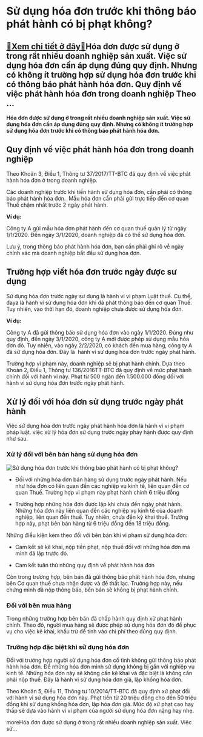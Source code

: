 Sử dụng hóa đơn trước khi thông báo phát hành có bị phạt không?
===============================================================

[:gift:Xem chi tiết ở đây:gift:](https://hddtvn.com/su-dung-hoa-don-truoc-khi-thong-bao-phat-hanh-co-bi-phat-khong/)Hóa đơn được sử dụng ở trong rất nhiều doanh nghiệp sản xuất. Việc sử dụng hóa đơn cần áp dụng đúng quy định. Nhưng có không ít trường hợp sử dụng hóa đơn trước khi có thông báo phát hành hóa đơn. Quy định về việc phát hành hóa đơn trong doanh nghiệp Theo …
-----------------------------------------------------------------------------------------------------------------------------------------------------------------------------------------------------------------------------------------------------------------

**Hóa đơn được sử dụng ở trong rất nhiều doanh nghiệp sản xuất. Việc sử dụng hóa đơn cần áp dụng đúng quy định. Nhưng có không ít trường hợp sử dụng hóa đơn trước khi có thông báo phát hành hóa đơn.** 



Quy định về việc phát hành hóa đơn trong doanh nghiệp
-----------------------------------------------------


Theo Khoản 3, Điều 1, Thông tư 37/2017/TT-BTC đã quy định về việc phát hành hóa đơn ở trong doanh nghiệp.


Các doanh nghiệp trước khi tiến hành sử dụng hóa đơn, cần phải có thông báo phát hành hóa đơn.  Mẫu hóa đơn cần phải gửi trực tiếp đến cơ quan Thuế chậm nhất trước 2 ngày phát hành.


**Ví dụ:**


Công ty A gửi mẫu hóa đơn phát hành đến cơ quan thuế quản lý từ ngày 1/1/2020. Đến ngày 3/1/2020, doanh nghiệp đã có thể sử dụng hóa đơn.


Lưu ý, trong thông báo phát hành hóa đơn, bạn cần phải ghi rõ về ngày chính xác mà doanh nghiệp bắt đầu sử dụng hóa đơn.


Trường hợp viết hóa đơn trước ngày được sư dụng
-----------------------------------------------


Sử dụng hóa đơn trước ngày sư dụng là hành vi vi phạm Luật thuế. Cụ thể, đaya là hành vi sử dụng hóa đơn khi đã phát thông báo đến cơ quan Thuế. Tuy nhiên, vào thời hạn đó, doanh nghiệp chưa được sử dụng hóa đơn.


**Ví dụ:**


Công ty A đã gửi thông báo sử dụng hóa đơn vào ngày 1/1/2020. Đúng như quy định, đến ngày 3/1/2020, công ty A mới được phép sử dụng mẫu hóa đơn đó. Tuy nhiên, vào ngày 2/2/2020, có khách đến mua hàng, công ty A đã sử dụng hóa đơn. Đây là  hành vi sử dụng hóa đơn trước ngày phát hành.


Trường hợp vi phạm này, doanh nghiệp sẽ bị phạt hành chính. Dựa theo Khoản 2, Điều 1, Thông tư 136/2016TT-BTC đã quy định về mức phạt hành chính đối với hành vi này. Phạt từ 500 ngàn đến 1.500.000 đồng đối với hành vi sử dụng hóa đơn trước ngày phát hành.


Xử lý đối với hóa đơn sử dụng trước ngày phát hành
--------------------------------------------------


Việc sử dụng hóa đơn trước ngày phát hành hóa đơn là hành vi vi phạm pháp luật. việc xử lý hóa đơn sử dụng trước ngày pháy hành được quy định như sau.


### Xử lý đối với bên bán hàng sử dụng hóa đơn


![Sử dụng hóa đơn trước khi thông báo phát hành có bị phạt không?](https://hddtvn.com/wp-content/uploads/2021/01/phat-tien_1716898.jpg)




* Đối với những hóa đơn bán hàng sử dụng trước ngày phát hành. Nếu như hóa đơn có liên quan đến các nghiệp vụ kinh tế, liên quan đến cơ quan Thuế. Trường hợp vi phạm này phạt hành chính 6 triệu đồng

* Trường hợp những hóa đơn được lập khi chưa đến ngày phát hành. Những hóa đơn này liên quan đến các nghiệp vụ kinh tế của doanh nghiệp, liên quan đến thuế. Tuy nhiên, chưa đến kỳ khai thuế. Trường hợp này, phạt bên bán hàng từ 6 triệu đồng đến 18 triệu đồng.



Những điều kiện kèm theo đối với bên bán khi vi phạm sử dụng hóa đơn:




* Cam kết sẽ kê khai, nộp tiền phạt, nộp thuế đối với những hóa đơn mà mình đã lập trước đó.

* Cam kết tuân thủ những quy định về phát hành hóa đơn



Còn trong trường hợp, bên bán đã gửi thông báo phát hành hóa đơn, nhưng bên Cơ quan thuế chưa nhận được và để thất lạc. Trường hợp này, nếu chứng minh đã nộp thông báo, bên bán sẽ không bị phạt hành chính.


### Đối với bên mua hàng


Trong những trường hợp bên bán đã chấp hành quy định xử phạt hành chính. Theo đó, người mua hàng sẽ được phép sử dụng hóa đơn đó để phục vụ cho việc kê khai, khấu trừ để tính vào chi phí theo đúng quy định.


### Trường hợp đặc biệt khi sử dụng hóa đơn


Đối với trường hợp người sử dụng hóa đơn cố tình không gửi thông báo phát hành hóa đơn. Để những hóa đơn mình sử dụng không bị gắn với nghiệp vụ kinh tế. Những hóa đơn này sẽ không cần kê khai và đặc biệt là không cần phải nộp thuế. Đây là hành vi sử dụng hóa đơn giả, lập khống hóa đơn.


Theo Khoản 5, Điều 11, Thông tư 10/2014/TT-BTC đã quy định xử phạt đối với hành vi sử dụng hóa đơn này. Phạt tiền từ 20 triệu đồng cho đến 50 triệu đồng khi sử dụng khống hóa đơn, lập hóa đơn giả. Mức độ xử phạt cao hay thấp sẽ dựa vào hành vi vi phạm của người sử dụng hóa đơn nặng hay nhẹ.


moreHóa đơn được sử dụng ở trong rất nhiều doanh nghiệp sản xuất. Việc sử…

